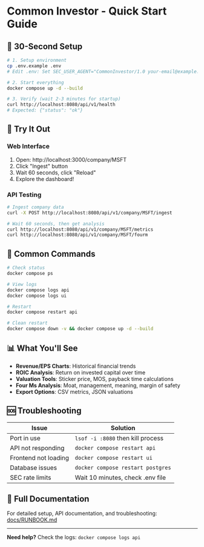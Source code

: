 # Common Investor - Quick Start Guide

## 🚀 30-Second Setup

```bash
# 1. Setup environment
cp .env.example .env
# Edit .env: Set SEC_USER_AGENT="CommonInvestor/1.0 your-email@example.com"

# 2. Start everything
docker compose up -d --build

# 3. Verify (wait 2-3 minutes for startup)
curl http://localhost:8080/api/v1/health
# Expected: {"status": "ok"}
```

## 🎯 Try It Out

### Web Interface
1. Open: http://localhost:3000/company/MSFT
2. Click "Ingest" button
3. Wait 60 seconds, click "Reload"
4. Explore the dashboard!

### API Testing
```bash
# Ingest company data
curl -X POST http://localhost:8080/api/v1/company/MSFT/ingest

# Wait 60 seconds, then get analysis
curl http://localhost:8080/api/v1/company/MSFT/metrics
curl http://localhost:8080/api/v1/company/MSFT/fourm
```

## 🔧 Common Commands

```bash
# Check status
docker compose ps

# View logs
docker compose logs api
docker compose logs ui

# Restart
docker compose restart api

# Clean restart
docker compose down -v && docker compose up -d --build
```

## 📊 What You'll See

- **Revenue/EPS Charts**: Historical financial trends
- **ROIC Analysis**: Return on invested capital over time
- **Valuation Tools**: Sticker price, MOS, payback time calculations
- **Four Ms Analysis**: Moat, management, meaning, margin of safety
- **Export Options**: CSV metrics, JSON valuations

## 🆘 Troubleshooting

| Issue | Solution |
|-------|----------|
| Port in use | `lsof -i :8080` then kill process |
| API not responding | `docker compose restart api` |
| Frontend not loading | `docker compose restart ui` |
| Database issues | `docker compose restart postgres` |
| SEC rate limits | Wait 10 minutes, check .env file |

## 📖 Full Documentation

For detailed setup, API documentation, and troubleshooting: [docs/RUNBOOK.md](docs/RUNBOOK.md)

---

**Need help?** Check the logs: `docker compose logs api`
